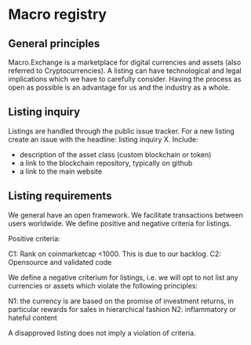# Macro registry

## General principles

Macro.Exchange is a marketplace for digital currencies and assets (also referred to Cryptocurrencies).
A listing can have technological and legal implications which we have to carefully consider. Having the process
as open as possible is an advantage for us and the industry as a whole.

## Listing inquiry

Listings are handled through the public issue tracker. For a new listing create an issue with the headline:
listing inquiry X. Include:

* description of the asset class (custom blockchain or token)
* a link to the blockchain repository, typically on github
* a link to the main website

## Listing requirements

We general have an open framework. We facilitate transactions between users worldwide. We define positive and negative
criteria for listings.

Positive criteria:

C1: Rank on coinmarketcap <1000. This is due to our backlog.
C2: Opensource and validated code

We define a negative criterium for listings, i.e. we will opt to not list any currencies or assets which
violate the following principles:

N1: the currency is are based on the promise of investment returns, in particular rewards for sales in hierarchical fashion
N2: inflammatory or hateful content

A disapproved listing does not imply a violation of criteria.
